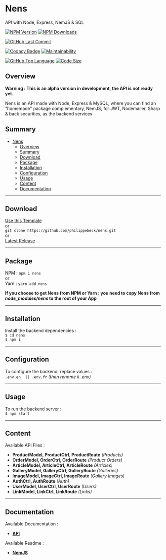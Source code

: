 # Nens 

API with Node, Express, NemJS & SQL

[![NPM Version](https://badgen.net/npm/v/nens)](https://www.npmjs.com/package/nens)
[![NPM Downloads](https://badgen.net/npm/dt/nens)](https://www.npmjs.com/package/nens)

[![GitHub Last Commit](https://badgen.net/github/last-commit/philippebeck/nens)](https://github.com/philippebeck/nens/commits/master)

[![Codacy Badge](https://app.codacy.com/project/badge/Grade/7e8b050c9e1a4350a1cbc93a1cbf85c0)](https://app.codacy.com/gh/philippebeck/nens/dashboard)
[![Maintainability](https://api.codeclimate.com/v1/badges/b7f0e56412a0b8c38be2/maintainability)](https://codeclimate.com/github/philippebeck/nens/maintainability)

[![GitHub Top Language](https://img.shields.io/github/languages/top/philippebeck/nens)](https://github.com/philippebeck/nens)
[![Code Size](https://img.shields.io/github/languages/code-size/philippebeck/nens)](https://github.com/philippebeck/nens/tree/master)

## Overview

**Warning : This is an alpha version in development, the API is not ready yet.**

Nens is an API made with Node, Express & MySQL, where you can find an "homemade" package complementary, NemJS, for JWT, Nodemailer, Sharp & back securities, as the backend services  

## Summary

- [Nens](#nens)
  - [Overview](#overview)
  - [Summary](#summary)
  - [Download](#download)
  - [Package](#package)
  - [Installation](#installation)
  - [Configuration](#configuration)
  - [Usage](#usage)
  - [Content](#content)
  - [Documentation](#documentation)

---

## Download

[Use this Template](https://github.com/philippebeck/nens/generate)  
or  
`git clone https://github.com/philippebeck/nens.git`  
or  
[Latest Release](https://github.com/philippebeck/nens/releases)  

---

## Package

NPM : `npm i nens`  
or  
Yarn : `yarn add nens`  

**If you choose to get Nens from NPM or Yarn : you need to copy Nens from *node_modules/nens* to the root of your App**

---

## Installation

Install the backend dependencies :  
`$ cd nens`  
`$ npm i`  

---

## Configuration

To configure the backend, replace values :  
`.env.en  || .env.fr` *(then rename it .env)*  

---

## Usage

To run the backend server :  
`$ npm start`  

---
## Content

Available API Files :
-  **ProductModel, ProductCtrl, ProductRoute** *(Products)*  
-  **OrderModel, OrderCtrl, OrderRoute** *(Product Orders)*  
-  **ArticleModel, ArticleCtrl, ArticleRoute** *(Articles)*  
-  **GalleryModel, GalleryCtrl, GalleryRoute** *(Galleries)*  
-  **ImageModel, ImageCtrl, ImageRoute** *(Gallery Images)*  
-  **AuthCtrl, AuthRoute** *(Auth)*  
-  **UserModel, UserCtrl, UserRoute** *(Users)*  
-  **LinkModel, LinkCtrl, LinkRoute** *(Links)*  

---

## Documentation

Available Documentation :  
-  [**API**](https://github.com/philippebeck/nens/tree/master/swagger.yaml)  

Available Readme :  
-  [**NemJS**](https://github.com/philippebeck/nemjs)  
